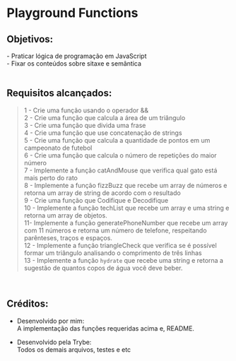 <!-- Olá, Tryber!
Esse é apenas um arquivo inicial para o README do seu projeto.
É essencial que você preencha esse documento por conta própria, ok?
Não deixe de usar nossas dicas de escrita de README de projetos, e deixe sua criatividade brilhar!
:warning: IMPORTANTE: você precisa deixar nítido:


- quais arquivos/pastas foram desenvolvidos por você;

- quais arquivos/pastas foram desenvolvidos por outra pessoa estudante;

- quais arquivos/pastas foram desenvolvidos pela Trybe. -->

# Playground Functions

## Objetivos:
<section>
- Praticar lógica de programação em JavaScript
</br> - Fixar os conteúdos sobre sitaxe e semântica

</section>

</br>

## Requisitos alcançados:

>1 - Crie uma função usando o operador &&
</br> 2 - Crie uma função que calcula a área de um triângulo
</br> 3 - Crie uma função que divida uma frase 
</br> 4 - Crie uma função que use concatenação de strings 
</br> 5 - Crie uma função que calcula a quantidade de pontos em um campeonato de futebol 
</br> 6 - Crie uma função que calcula o número de repetições do maior número 
</br> 7 - Implemente a função catAndMouse que verifica qual gato está mais perto do rato 
</br> 8 - Implemente a função fizzBuzz que recebe um array de números e retorna um array de string de acordo com o resultado 
</br> 9 - Crie uma função que Codifique e Decodifique 
</br> 10 - Implemente a função techList que recebe um array e uma string e retorna um array de objetos. 
</br> 11- Implemente a função generatePhoneNumber que recebe um array com 11 números e retorna um número de telefone, respeitando parênteses, traços e espaços. 
</br> 12 - Implemente a função triangleCheck que verifica se é possível formar um triângulo analisando o comprimento de três linhas
</br> 13 - Implemente a função `hydrate` que recebe uma string e retorna a sugestão de quantos copos de água você deve beber.


</br>

## Créditos:


- Desenvolvido por mim: </br> A implementação das funções requeridas acima e, README.

- Desenvolvido pela Trybe: </br> Todos os demais arquivos, testes e etc


<!-- ## Preview:

 <img src="images/preview.png" width="900px" > -->



